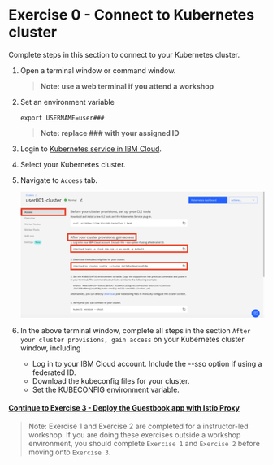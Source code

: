 # Exercise 0 - Connect to Kubernetes cluster

Complete steps in this section to connect to your Kubernetes cluster.

1. Open a terminal window or command window.

    > **Note: use a web terminal if you attend a workshop**

1. Set an environment variable

    ```
    export USERNAME=user###
    ```

    > **Note: replace ### with your assigned ID**

1. Login to [Kubernetes service in IBM Cloud](https://cloud.ibm.com/kubernetes/clusters).

1. Select your Kubernetes cluster.

1. Navigate to `Access` tab.

    ![access-cluster](../README_images/access-cluster.png)

1. In the above terminal window, complete all steps in the section `After your cluster provisions, gain access` on your Kubernetes cluster window, including

    - Log in to your IBM Cloud account. Include the --sso option if using a federated ID.
    - Download the kubeconfig files for your cluster.
    - Set the KUBECONFIG environment variable.


#### [Continue to Exercise 3 - Deploy the Guestbook app with Istio Proxy](../exercise-3/README.md)

> Note: Exercise 1 and Exercise 2 are completed for a instructor-led workshop. If you are doing these exercises outside a workshop environment, you should complete `Exercise 1` and `Exercise 2` before moving onto `Exercise 3`.



